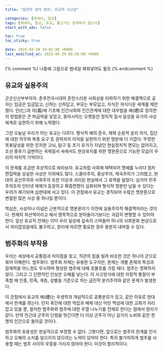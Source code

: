 ```yaml
---
title: "잠깐의 생각 정리: 유교적 사고관"

categories: [에세이, 일상]
tags: [에세이, 일상, 유교, 물고기는 존재하지 않는다]
start_with_ads: false

toc: true
toc_sticky: true

date: 2025-04-28 19:02:00 +0900
last_modified_at: 2025-04-29 08:56:00 +0900
---
```


{% comment %}
나중에 그림으로 썸네일 채워넣어도 될듯
{% endcomment %}

## **유교와 실용주의**

군군신신부부자자. 춘추전국시대의 혼란스러운 사회상을 타파하기 위한 해결책으로 공자는 임금은 임금답고, 신하는 신하답고, 부모는 부모답고, 자식은 자식다운 세계를 제안했다. 인(仁)과 의(義)에 기초해 인간사회와 인간관계에 대한 대우법을 예(禮)로 정의한 이 방법론은 큰 파급력을 낳았고, 동아시아는 오랫동안 정치적 질서 달성을 유가의 사상체계로 실현하기 위해 노력했다.

그런 오늘날 우리가 아는 유교는 다르다. 형식적 예의 준수, 체제 순응적 윤리 의식, 집단에 대한 의무와 복종 요구 등 권력자의 이익을 실현하기 위한 명분에 더 가깝다. 뚜렷한 목표달성을 위한 진지한 고뇌, 탐구 등 초기 유가가 지녔던 현실정치적 면모는 없어지고, 조선 중후기 급변하는 국제질서 속에서도 현상유지를 위한 명분론으로 기능한 모습이 우리의 마지막 기억이다.

이 문제를 조금만 추상적으로 바라보자. 유교처럼 사회에 채택되어 명예를 누리다 점차 편집력을 상실한 사상은 이외에도 많다. 스콜라주의, 중상주의, 제국주의가 그러했고, 현대의 공산주의와 사회주의 또한 이상과 괴리된 현실에서 그 효력을 잃었다. 심지어 민주주의조차 인터넷 매체가 등장하고 확증편향이 심화되며 형식적 명분만 남을 수 있다는 우려가 제기되며 심판대에 서고 있다. 이 관점에서 유교는 경직되어 수많은 명분론으로 변질된 많은 사상 중 하나일 뿐이다.

핵심은, 사상이나 이념은 근본적으로 명분론이기 이전에 실용주의적 해결책이라는 것이다. 현재의 최선책이라고 해서 맹목적으로 받아들이기보다는 과감히 변형할 수 있어야 한다. 앞선 유교적 잔재는 이미 우리 일상에 깊숙히 스며들어 하나의 사회문화 현상으로서 자리잡았음에도 불구하고, 원리에 따르면 필요한 경우 충분히 내쳐질 수 있다.

## **범주화의 부작용**

우리는 세상에서 공통점과 차이점을 찾고, 직관의 힘을 빌려 비슷한 것은 하나의 군으로 묶어 이해한다. 범주화다. 범주화 자체는 유용한 도구지만, 문제는 개별 존재의 특성과 잠재력을 어느정도 무시하며 형성된 범주에 대해 호불호를 가질 때다. 범주는 정확하지 않다. 그리고 그 단편적인 인상은 오해를 낳는다. 이 사고방식에 대한 자정적 통찰이 부족할 때 인종, 민족, 계층, 성별을 기준으로 하는 급진적 분리주의와 같은 문제가 발생한다.

이 관점에서 유교의 예(禮)는 우생학과 개념적으로 공통분모가 있고, 같은 이유로 현대에서 한계를 겪는다. 단지 흑인에 대한 억압과 배제 대신 어린 백성에 대한 교화가 자리잡고 있을 뿐, 철저한 범주화와 범주에 대한 우열 나누기를 전제로 한다는 점에서 원리가 같다. 만약 전근대 군주의 단령을 벗긴다면 더 이상 군주가 아닌 길거리 노비와 같은 한 명의 인간으로 돌아갈 것이다.

범주화의 유용성은 현실적으로 부정할 수 없다. 그렇다면, 앞으로는 범주의 한계를 인식하고 오해의 소지를 일으키지 않으려는 노력이 있어야 한다. 특히 불가피하게 범주를 사용할 때는 범주 사이의 우열을 가리지 않아야 한다. 이것이 합리적이다.